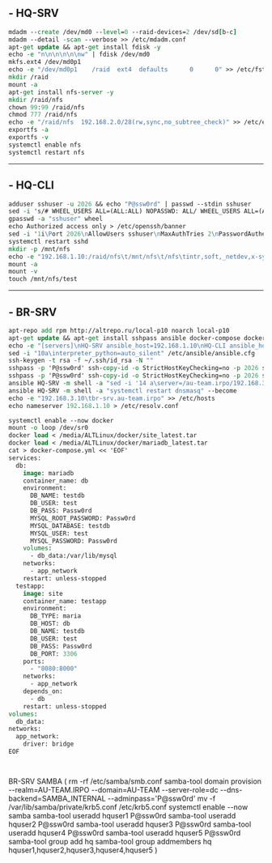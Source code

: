 ## - HQ-SRV
```tcl
mdadm --create /dev/md0 --level=0 --raid-devices=2 /dev/sd[b-c]
mdadm --detail -scan --verbose >> /etc/mdadm.conf
apt-get update && apt-get install fdisk -y
echo -e "n\n\n\n\n\nw" | fdisk /dev/md0
mkfs.ext4 /dev/md0p1
echo -e "/dev/md0p1    /raid  ext4  defaults      0      0" >> /etc/fstab
mkdir /raid
mount -a
apt-get install nfs-server -y
mkdir /raid/nfs
chown 99:99 /raid/nfs
chmod 777 /raid/nfs
echo -e "/raid/nfs  192.168.2.0/28(rw,sync,no_subtree_check)" >> /etc/exports
exportfs -a
exportfs -v
systemctl enable nfs
systemctl restart nfs

```
---

## - HQ-CLI
```tcl
adduser sshuser -u 2026 && echo "P@ssw0rd" | passwd --stdin sshuser
sed -i 's/# WHEEL_USERS ALL=(ALL:ALL) NOPASSWD: ALL/ WHEEL_USERS ALL=(ALL:ALL) NOPASSWD: ALL/g' /etc/sudoers
gpasswd -a "sshuser" wheel
echo Authorized access only > /etc/openssh/banner
sed -i '1i\Port 2026\nAllowUsers sshuser\nMaxAuthTries 2\nPasswordAuthentication yes\nBanner /etc/openssh/banner' /etc/openssh/sshd_config
systemctl restart sshd
mkdir -p /mnt/nfs
echo -e "192.168.1.10:/raid/nfs\t/mnt/nfs\t/nfs\tintr,soft,_netdev,x-systemd.automount\t0\t0" >> /etc/fstab
mount -a
mount -v
touch /mnt/nfs/test

```

---












## - BR-SRV
```tcl
apt-repo add rpm http://altrepo.ru/local-p10 noarch local-p10
apt-get update && apt-get install sshpass ansible docker-compose docker-engine -y
echo -e "[servers]\nHQ-SRV ansible_host=192.168.1.10\nHQ-CLI ansible_host=192.168.2.10\n[servers:vars]\nansible_user=sshuser\nansible_port=2026\n[routers]\nHQ-RTR ansible_host=192.168.1.1\nBR-RTR ansible_host=192.168.3.1\n[routers:vars]\nansible_user=net_admin\nansible_password=P@ssw0rd\nansible_connection=network_cli\nansible_network_os=ios" > /etc/ansible/hosts
sed -i "10a\interpreter_python=auto_silent" /etc/ansible/ansible.cfg
ssh-keygen -t rsa -f ~/.ssh/id_rsa -N ""
sshpass -p 'P@ssw0rd' ssh-copy-id -o StrictHostKeyChecking=no -p 2026 sshuser@192.168.1.10
sshpass -p 'P@ssw0rd' ssh-copy-id -o StrictHostKeyChecking=no -p 2026 sshuser@192.168.2.10
ansible HQ-SRV -m shell -a "sed -i '14 a\server=/au-team.irpo/192.168.3.10' /etc/dnsmasq.conf" --become
ansible HQ-SRV -m shell -a "systemctl restart dnsmasq" --become
echo -e "192.168.3.10\tbr-srv.au-team.irpo" >> /etc/hosts
echo nameserver 192.168.1.10 > /etc/resolv.conf

systemctl enable --now docker
mount -o loop /dev/sr0
docker load < /media/ALTLinux/docker/site_latest.tar
docker load < /media/ALTLinux/docker/mariadb_latest.tar
cat > docker-compose.yml << 'EOF'
services:
  db:
    image: mariadb
    container_name: db
    environment:
      DB_NAME: testdb
      DB_USER: test
      DB_PASS: Passw0rd
      MYSQL_ROOT_PASSWORD: Passw0rd
      MYSQL_DATABASE: testdb
      MYSQL_USER: test
      MYSQL_PASSWORD: Passw0rd
    volumes:
      - db_data:/var/lib/mysql
    networks:
      - app_network
    restart: unless-stopped
  testapp:
    image: site
    container_name: testapp
    environment:
      DB_TYPE: maria
      DB_HOST: db
      DB_NAME: testdb
      DB_USER: test
      DB_PASS: Passw0rd
      DB_PORT: 3306
    ports:
      - "8080:8000"
    networks:
      - app_network
    depends_on:
      - db
    restart: unless-stopped
volumes:
  db_data:
networks:
  app_network:
    driver: bridge
EOF




```
























BR-SRV SAMBA
(
rm -rf /etc/samba/smb.conf
samba-tool domain provision --realm=AU-TEAM.IRPO --domain=AU-TEAM --server-role=dc --dns-backend=SAMBA_INTERNAL --adminpass='P@ssw0rd'
mv -f /var/lib/samba/private/krb5.conf /etc/krb5.conf
systemctl enable --now samba
samba-tool useradd hquser1 P@ssw0rd
samba-tool useradd hquser2 P@ssw0rd
samba-tool useradd hquser3 P@ssw0rd
samba-tool useradd hquser4 P@ssw0rd
samba-tool useradd hquser5 P@ssw0rd
samba-tool group add hq
samba-tool group addmembers hq hquser1,hquser2,hquser3,hquser4,hquser5
)




```

